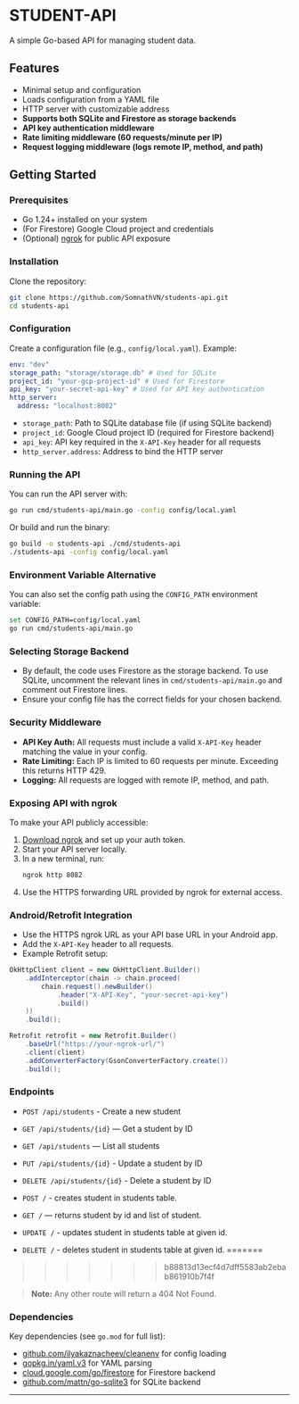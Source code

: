 # STUDENT-API

A simple Go-based API for managing student data.

## Features

- Minimal setup and configuration
- Loads configuration from a YAML file
- HTTP server with customizable address
- **Supports both SQLite and Firestore as storage backends**
- **API key authentication middleware**
- **Rate limiting middleware (60 requests/minute per IP)**
- **Request logging middleware (logs remote IP, method, and path)**

## Getting Started

### Prerequisites

- Go 1.24+ installed on your system
- (For Firestore) Google Cloud project and credentials
- (Optional) [ngrok](https://ngrok.com/) for public API exposure

### Installation

Clone the repository:

```sh
git clone https://github.com/SomnathVN/students-api.git
cd students-api
```

### Configuration

Create a configuration file (e.g., `config/local.yaml`). Example:

```yaml
env: "dev"
storage_path: "storage/storage.db" # Used for SQLite
project_id: "your-gcp-project-id" # Used for Firestore
api_key: "your-secret-api-key" # Used for API key authentication
http_server:
  address: "localhost:8082"
```

- `storage_path`: Path to SQLite database file (if using SQLite backend)
- `project_id`: Google Cloud project ID (required for Firestore backend)
- `api_key`: API key required in the `X-API-Key` header for all requests
- `http_server.address`: Address to bind the HTTP server

### Running the API

You can run the API server with:

```sh
go run cmd/students-api/main.go -config config/local.yaml
```

Or build and run the binary:

```sh
go build -o students-api ./cmd/students-api
./students-api -config config/local.yaml
```

### Environment Variable Alternative

You can also set the config path using the `CONFIG_PATH` environment variable:

```sh
set CONFIG_PATH=config/local.yaml
go run cmd/students-api/main.go
```

### Selecting Storage Backend

- By default, the code uses Firestore as the storage backend. To use SQLite, uncomment the relevant lines in `cmd/students-api/main.go` and comment out Firestore lines.
- Ensure your config file has the correct fields for your chosen backend.

### Security Middleware

- **API Key Auth:** All requests must include a valid `X-API-Key` header matching the value in your config.
- **Rate Limiting:** Each IP is limited to 60 requests per minute. Exceeding this returns HTTP 429.
- **Logging:** All requests are logged with remote IP, method, and path.

### Exposing API with ngrok

To make your API publicly accessible:

1. [Download ngrok](https://ngrok.com/download) and set up your auth token.
2. Start your API server locally.
3. In a new terminal, run:
   ```sh
   ngrok http 8082
   ```
4. Use the HTTPS forwarding URL provided by ngrok for external access.

### Android/Retrofit Integration

- Use the HTTPS ngrok URL as your API base URL in your Android app.
- Add the `X-API-Key` header to all requests.
- Example Retrofit setup:

```java
OkHttpClient client = new OkHttpClient.Builder()
    .addInterceptor(chain -> chain.proceed(
        chain.request().newBuilder()
            .header("X-API-Key", "your-secret-api-key")
            .build()
    ))
    .build();

Retrofit retrofit = new Retrofit.Builder()
    .baseUrl("https://your-ngrok-url/")
    .client(client)
    .addConverterFactory(GsonConverterFactory.create())
    .build();
```

### Endpoints

- `POST /api/students` - Create a new student
- `GET /api/students/{id}` — Get a student by ID
- `GET /api/students` — List all students
- `PUT /api/students/{id}` - Update a student by ID
- `DELETE /api/students/{id}` - Delete a student by ID

- `POST /` - creates student in students table.
- `GET /` — returns student by id and list of student.
- `UPDATE /` - updates student in students table at given id.
- `DELETE /` - deletes student in students table at given id. 
=======
>>>>>>> b88813d13ecf4d7dff5583ab2ebab861910b7f4f

> **Note:** Any other route will return a 404 Not Found.

### Dependencies

Key dependencies (see `go.mod` for full list):

- [github.com/ilyakaznacheev/cleanenv](https://github.com/ilyakaznacheev/cleanenv) for config loading
- [gopkg.in/yaml.v3](https://gopkg.in/yaml.v3) for YAML parsing
- [cloud.google.com/go/firestore](https://pkg.go.dev/cloud.google.com/go/firestore) for Firestore backend
- [github.com/mattn/go-sqlite3](https://github.com/mattn/go-sqlite3) for SQLite backend

---
